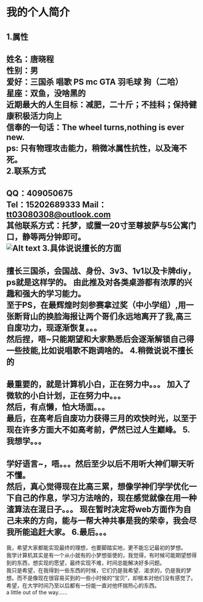 ﻿我的个人简介
=
1.属性
-
姓名：唐晓程   
性别：男    
爱好：三国杀 唱歌 PS mc GTA 羽毛球 狗（二哈）    
星座：双鱼，没啥黑的    
近期最大的人生目标：减肥，二十斤；不挂科；保持健康积极活力向上    
信奉的一句话：The wheel turns,nothing is ever new.    
ps:  只有物理攻击能力，稍微冰属性抗性，以及淹不死。    
2.联系方式
-
QQ：409050675    
Tel：15202689333
Mail：tt03080308@outlook.com   
其他联系方式：托梦，或置一20寸至尊披萨与5公寓门口，静等两分钟即可。    
![Alt text](http://g.hiphotos.baidu.com/baike/c0%3Dbaike80%2C5%2C5%2C80%2C26%3Bt%3Dgif/sign=1db18d159145d688b70fbaf6c5ab167b/d62a6059252dd42af678458d003b5bb5c9eab8a7.jpg)
3.具体说说擅长的方面
-
擅长三国杀，会国战、身份、3v3、1v1以及卡牌diy，ps就是这样学的。
由此推及对各类桌游都有浓厚的兴趣和强大的学习能力。    
至于PS，在最辉煌时刻参赛拿过奖（中小学组）,用一张断背山的换脸海报让两个哥们永远地离开了我,高三自废功力，现逐渐恢复。。。    
然后捏，唔~只能期望和大家熟悉后会逐渐解锁自己得一些技能,比如说唱歌不跑调啥的。
4.稍微说说不擅长的
-
最重要的，就是计算机小白，正在努力中。。。 
加入了微软的小白计划，正在努力中。。。   
然后，有点懒，怕大场面。。。　　      
最后，在高考后自废功力获得三月的欢快时光，以至于现在许多方面大不如高考前，俨然已过人生巅峰。
5.我想学。。。
-
学好语言~，唔。。。然后至少以后不用听大神们聊天听不懂。    
然后，真心觉得现在比高三累，想像学神们学学优化一下自己的作息，学习方法啥的，现在感觉就像在用一种渣算法在混日子。。。
现在暂时决定将web方面作为自己未来的方向，能与一帮大神共事是我的荣幸，我会尽我所能追赶大家。
6.最后。。。
-
我，希望大家都能实现最终的理想，也要脚踏实地，更不能忘记最初的梦想。    
我学计算机其实是有一个从小就有的小梦想驱使的，我觉得，有时候可能期望想得到的东西，想实现的愿望，最终实现不难，时间总能解决好多问题。    
我只是希望，在我得到一些东西的时候，它们仍是我希望、渴求的，仍是我的梦想。而不是像现在很容易买到的一些小时候的“宝贝”，却根本对他们没有感觉了。    
希望，在大学时间乃至以后都有一份能一直对他怀揣热心的东西。    
a little out of the way......